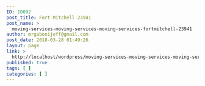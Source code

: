```yaml
---
ID: 10092
post_title: Fort Mitchell 23941
post_name: >
  moving-services-moving-services-moving-services-fortmitchell-23941
author: mrgabonijeff@gmail.com
post_date: 2018-03-28 01:49:26
layout: page
link: >
  http://localhost/wordpress/moving-services-moving-services-moving-services-fortmitchell-23941/
published: true
tags: [ ]
categories: [ ]
---
```

